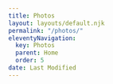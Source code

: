 ```yaml
---
title: Photos
layout: layouts/default.njk
permalink: "/photos/"
eleventyNavigation:
  key: Photos
  parent: Home
  order: 5
date: Last Modified
---
```

